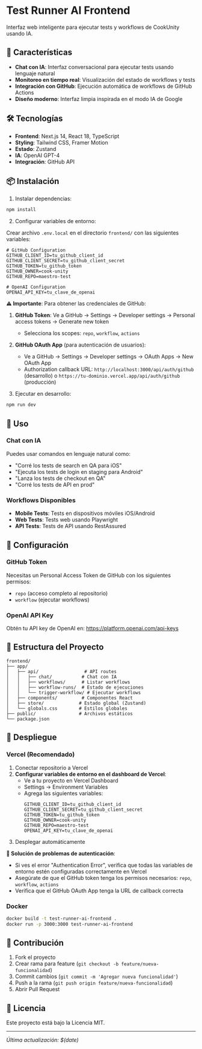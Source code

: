 # Test Runner AI Frontend

Interfaz web inteligente para ejecutar tests y workflows de CookUnity usando IA.

<!-- Test deployment -->

## 🚀 Características

- **Chat con IA**: Interfaz conversacional para ejecutar tests usando lenguaje natural
- **Monitoreo en tiempo real**: Visualización del estado de workflows y tests
- **Integración con GitHub**: Ejecución automática de workflows de GitHub Actions
- **Diseño moderno**: Interfaz limpia inspirada en el modo IA de Google

## 🛠️ Tecnologías

- **Frontend**: Next.js 14, React 18, TypeScript
- **Styling**: Tailwind CSS, Framer Motion
- **Estado**: Zustand
- **IA**: OpenAI GPT-4
- **Integración**: GitHub API

## 📦 Instalación

1. Instalar dependencias:
```bash
npm install
```

2. Configurar variables de entorno:

Crear archivo `.env.local` en el directorio `frontend/` con las siguientes variables:

```env
# GitHub Configuration
GITHUB_CLIENT_ID=tu_github_client_id
GITHUB_CLIENT_SECRET=tu_github_client_secret
GITHUB_TOKEN=tu_github_token
GITHUB_OWNER=cook-unity
GITHUB_REPO=maestro-test

# OpenAI Configuration
OPENAI_API_KEY=tu_clave_de_openai
```

**⚠️ Importante**: Para obtener las credenciales de GitHub:

1. **GitHub Token**: Ve a GitHub → Settings → Developer settings → Personal access tokens → Generate new token
   - Selecciona los scopes: `repo`, `workflow`, `actions`
   
2. **GitHub OAuth App** (para autenticación de usuarios):
   - Ve a GitHub → Settings → Developer settings → OAuth Apps → New OAuth App
   - Authorization callback URL: `http://localhost:3000/api/auth/github` (desarrollo) o `https://tu-dominio.vercel.app/api/auth/github` (producción)

3. Ejecutar en desarrollo:
```bash
npm run dev
```

## 🎯 Uso

### Chat con IA

Puedes usar comandos en lenguaje natural como:

- "Corré los tests de search en QA para iOS"
- "Ejecuta los tests de login en staging para Android"
- "Lanza los tests de checkout en QA"
- "Corré los tests de API en prod"

### Workflows Disponibles

- **Mobile Tests**: Tests en dispositivos móviles iOS/Android
- **Web Tests**: Tests web usando Playwright
- **API Tests**: Tests de API usando RestAssured

## 🔧 Configuración

### GitHub Token

Necesitas un Personal Access Token de GitHub con los siguientes permisos:
- `repo` (acceso completo al repositorio)
- `workflow` (ejecutar workflows)

### OpenAI API Key

Obtén tu API key de OpenAI en: https://platform.openai.com/api-keys

## 📁 Estructura del Proyecto

```
frontend/
├── app/
│   ├── api/                 # API routes
│   │   ├── chat/           # Chat con IA
│   │   ├── workflows/      # Listar workflows
│   │   ├── workflow-runs/  # Estado de ejecuciones
│   │   └── trigger-workflow/ # Ejecutar workflows
│   ├── components/         # Componentes React
│   ├── store/             # Estado global (Zustand)
│   └── globals.css        # Estilos globales
├── public/                # Archivos estáticos
└── package.json
```

## 🚀 Despliegue

### Vercel (Recomendado)

1. Conectar repositorio a Vercel
2. **Configurar variables de entorno en el dashboard de Vercel**:
   - Ve a tu proyecto en Vercel Dashboard
   - Settings → Environment Variables
   - Agrega las siguientes variables:
     ```
     GITHUB_CLIENT_ID=tu_github_client_id
     GITHUB_CLIENT_SECRET=tu_github_client_secret
     GITHUB_TOKEN=tu_github_token
     GITHUB_OWNER=cook-unity
     GITHUB_REPO=maestro-test
     OPENAI_API_KEY=tu_clave_de_openai
     ```
3. Desplegar automáticamente

**🔧 Solución de problemas de autenticación**:
- Si ves el error "Authentication Error", verifica que todas las variables de entorno estén configuradas correctamente en Vercel
- Asegúrate de que el GitHub token tenga los permisos necesarios: `repo`, `workflow`, `actions`
- Verifica que el GitHub OAuth App tenga la URL de callback correcta

### Docker

```bash
docker build -t test-runner-ai-frontend .
docker run -p 3000:3000 test-runner-ai-frontend
```

## 🤝 Contribución

1. Fork el proyecto
2. Crear rama para feature (`git checkout -b feature/nueva-funcionalidad`)
3. Commit cambios (`git commit -m 'Agregar nueva funcionalidad'`)
4. Push a la rama (`git push origin feature/nueva-funcionalidad`)
5. Abrir Pull Request

## 📄 Licencia

Este proyecto está bajo la Licencia MIT.

---
*Última actualización: $(date)*

